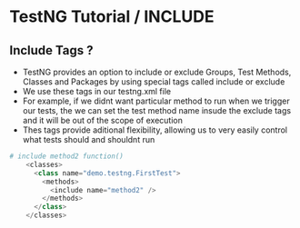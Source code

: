 # TestNG Tutorial / INCLUDE

## Include Tags ?

- TestNG provides an option to include or exclude Groups, Test Methods, Classes and Packages by using special tags called include or exclude
- We use these tags in our testng.xml file
- For example, if we didnt want particular method to run when we trigger our tests, the we can set the test method name insude the exclude tags and it will be out of the scope of execution
- Thes tags provide aditional flexibility, allowing us to very easily control what tests should and shouldnt run

```python
# include method2 function()
    <classes>
      <class name="demo.testng.FirstTest">
        <methods>
          <include name="method2" />
        </methods>
      </class>
    </classes>
```
